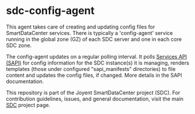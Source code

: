<!--
    This Source Code Form is subject to the terms of the Mozilla Public
    License, v. 2.0. If a copy of the MPL was not distributed with this
    file, You can obtain one at http://mozilla.org/MPL/2.0/.
-->

<!--
    Copyright (c) 2014, Joyent, Inc.
-->

# sdc-config-agent

This agent takes care of creating and updating config files for SmartDataCenter
services. There is typically a 'config-agent' service running in the global
zone (GZ) of each SDC server and one in each core SDC zone.

The config-agent updates on a regular polling interval. It polls
[Services API (SAPI)](https://github.com/joyent/sdc-sapi) for config
information for the SDC instance(s) it is managing, renders templates (those
under configured "sapi\_manifests" directories) to file content and updates the
config files, if changed. More details in the SAPI documentation.

This repository is part of the Joyent SmartDataCenter project (SDC).  For
contribution guidelines, issues, and general documentation, visit the main
[SDC](http://github.com/joyent/sdc) project page.
